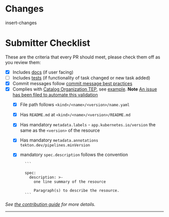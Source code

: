 # Changes

insert-changes

# Submitter Checklist

These are the criteria that every PR should meet, please check them off as you
review them:

- [x] Includes [docs](https://github.com/tektoncd/community/blob/master/standards.md#principles) (if user facing)
- [ ] Includes [tests](https://github.com/tektoncd/community/blob/master/standards.md#principles) (if functionality of task changed or new task added)
- [x] Commit messages follow [commit message best practices](https://github.com/tektoncd/community/blob/master/standards.md#commit-messages)
- [x] Complies with [Catalog Organization TEP][TEP], see [example]. **Note** [An issue has been filed to automate this validation][validation]
  - [x] File path follows  `<kind>/<name>/<version>/name.yaml`
  - [x] Has `README.md` at `<kind>/<name>/<version>/README.md`
  - [x] Has mandatory `metadata.labels` - `app.kubernetes.io/version` the same as the `<version>` of the resource
  - [x] Has mandatory `metadata.annotations` `tekton.dev/pipelines.minVersion`
  - [x] mandatory `spec.description` follows the convention

          ```

          spec:
            description: >-
              one line summary of the resource

              Paragraph(s) to describe the resource.
          ```

_See [the contribution guide](https://github.com/tektoncd/catalog/blob/master/CONTRIBUTING.md)
for more details._

---

[TEP]: https://github.com/tektoncd/community/blob/master/teps/0003-tekton-catalog-organization.md
[example]: https://github.com/tektoncd/catalog/tree/master/task/git-clone/0.1
[validation]:  https://github.com/tektoncd/catalog/issues/413
